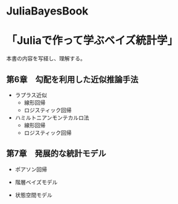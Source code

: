 # JuliaBayesBook

# 「Juliaで作って学ぶベイズ統計学」
本書の内容を写経し、理解する。

## 第6章　勾配を利用した近似推論手法
- ラプラス近似
  - 線形回帰
  - ロジスティック回帰
　
- ハミルトニアンモンテカルロ法
  - 線形回帰
  - ロジスティック回帰

## 第7章　発展的な統計モデル
- ポアソン回帰
　
- 階層ベイズモデル
  
- 状態空間モデル

